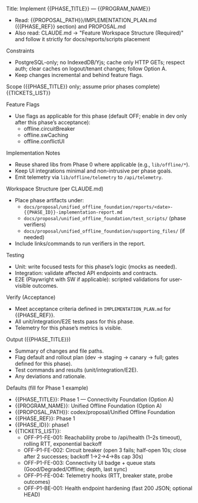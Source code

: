 Title: Implement {{PHASE_TITLE}} — {{PROGRAM_NAME}}

- Read: {{PROPOSAL_PATH}}/IMPLEMENTATION_PLAN.md ({{PHASE_REF}} section) and PROPOSAL.md
- Also read: CLAUDE.md → "Feature Workspace Structure (Required)" and follow it strictly for docs/reports/scripts placement

Constraints
- PostgreSQL-only; no IndexedDB/Yjs; cache only HTTP GETs; respect auth; clear caches on logout/tenant changes; follow Option A.
- Keep changes incremental and behind feature flags.

Scope ({{PHASE_TITLE}} only; assume prior phases complete)
{{TICKETS_LIST}}

Feature Flags
- Use flags as applicable for this phase (default OFF; enable in dev only after this phase’s acceptance):
  - offline.circuitBreaker
  - offline.swCaching
  - offline.conflictUI

Implementation Notes
- Reuse shared libs from Phase 0 where applicable (e.g., `lib/offline/*`).
- Keep UI integrations minimal and non-intrusive per phase goals.
- Emit telemetry via `lib/offline/telemetry` to `/api/telemetry`.

Workspace Structure (per CLAUDE.md)
- Place phase artifacts under:
  - `docs/proposal/unified_offline_foundation/reports/<date>-{{PHASE_ID}}-implementation-report.md`
  - `docs/proposal/unified_offline_foundation/test_scripts/` (phase verifiers)
  - `docs/proposal/unified_offline_foundation/supporting_files/` (if needed)
- Include links/commands to run verifiers in the report.

Testing
- Unit: write focused tests for this phase’s logic (mocks as needed).
- Integration: validate affected API endpoints and contracts.
- E2E (Playwright with SW if applicable): scripted validations for user-visible outcomes.

Verify (Acceptance)
- Meet acceptance criteria defined in `IMPLEMENTATION_PLAN.md` for {{PHASE_REF}}.
- All unit/integration/E2E tests pass for this phase.
- Telemetry for this phase’s metrics is visible.

Output ({{PHASE_TITLE}})
- Summary of changes and file paths.
- Flag default and rollout plan (dev → staging → canary → full; gates defined for this phase).
- Test commands and results (unit/integration/E2E).
- Any deviations and rationale.

Defaults (fill for Phase 1 example)
- {{PHASE_TITLE}}: Phase 1 — Connectivity Foundation (Option A)
- {{PROGRAM_NAME}}: Unified Offline Foundation (Option A)
- {{PROPOSAL_PATH}}: codex/proposal/Unified Offline Foundation
- {{PHASE_REF}}: Phase 1
- {{PHASE_ID}}: phase1
- {{TICKETS_LIST}}:
  - OFF-P1-FE-001: Reachability probe to /api/health (1–2s timeout), rolling RTT, exponential backoff
  - OFF-P1-FE-002: Circuit breaker (open 3 fails; half-open 10s; close after 2 successes; backoff 1→2→4→8s cap 30s)
  - OFF-P1-FE-003: Connectivity UI badge + queue stats (Good/Degraded/Offline; depth, last sync)
  - OFF-P1-FE-004: Telemetry hooks (RTT, breaker state, probe outcomes)
  - OFF-P1-BE-001: Health endpoint hardening (fast 200 JSON; optional HEAD)


